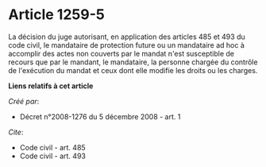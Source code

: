 # Article 1259-5

La décision du juge autorisant, en application des articles 485 et 493 du code civil, le mandataire de protection future ou
un mandataire ad hoc à accomplir des actes non couverts par le mandat n'est susceptible de recours que par le mandant, le
mandataire, la personne chargée du contrôle de l'exécution du mandat et ceux dont elle modifie les droits ou les charges.

**Liens relatifs à cet article**

_Créé par_:

  - Décret n°2008-1276 du 5 décembre 2008 - art. 1

_Cite_:

  - Code civil - art. 485
  - Code civil - art. 493
